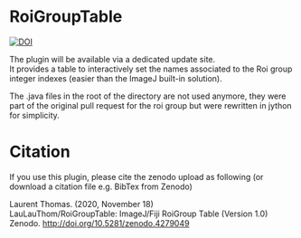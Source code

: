 # RoiGroupTable
[![DOI](https://zenodo.org/badge/DOI/10.5281/zenodo.4279049.svg)](https://doi.org/10.5281/zenodo.4279049)  

The plugin will be available via a dedicated update site.  
It provides a table to interactively set the names associated to the Roi group integer indexes (easier than the ImageJ built-in solution).  

The .java files in the root of the directory are not used anymore, they were part of the original pull request for the roi group but were rewritten in jython for simplicity.  

# Citation
If you use this plugin, please cite the zenodo upload as following (or download a citation file e.g. BibTex from Zenodo)

Laurent Thomas. (2020, November 18)  
LauLauThom/RoiGroupTable: ImageJ/Fiji RoiGroup Table (Version 1.0)  
Zenodo. http://doi.org/10.5281/zenodo.4279049
